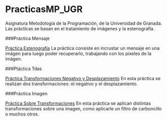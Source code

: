 # PracticasMP_UGR
 Asignatura Metodología de la Programación, de la Universidad de Granada. 
 Las prácticas se basan en el tratamiento de imágenes y la estenografía.
 
###Práctica Mensaje
 
 [Práctica Estenografía](https://github.com/pacocp/GIF-UGR-1-A-o/tree/master/PracticasMP_UGR/mensaje)
 La práctica consiste en incrustar un mensaje en una imágen para luego poder recuperarlo, trabajando con los pixeles de la imágen.
 
###Ptáctica Tdas
 
 [Práctica Transformaciones Negativo y Desplazamiento](https://github.com/pacocp/GIF-UGR-1-A-o/tree/master/PracticasMP_UGR/tdas)
 En esta práctica se realizan dos transformaciones: el negativo y el desplazamiento.
 
###Práctica Imagen
 
 [Práctica Sobre Transformaciones](https://github.com/pacocp/GIF-UGR-1-A-o/tree/master/PracticasMP_UGR/imagen)
En esta práctica se aplican distintas transformaciones sobre una imagen, como aplicarle un filtro de carboncillo o muchos otros.

